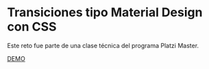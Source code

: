 # Transiciones tipo Material Design con CSS

Este reto fue parte de una clase técnica del programa Platzi Master.

[DEMO](https://musenberg404.github.io/material-design-transition-challenge/src/)